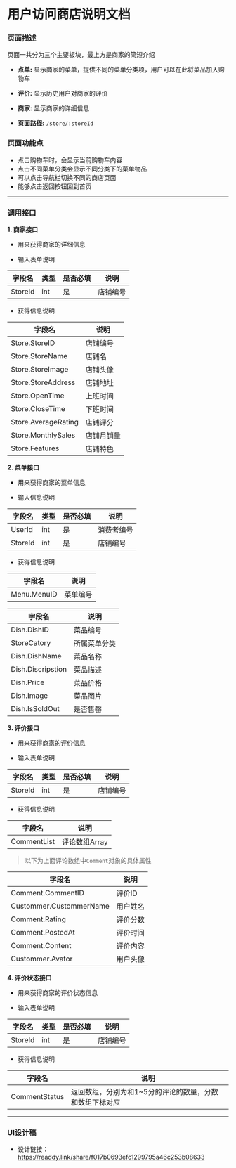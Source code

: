 # 用户访问商店说明文档

### 页面描述

页面一共分为三个主要板块，最上方是商家的简短介绍
- **点单:** 显示商家的菜单，提供不同的菜单分类项，用户可以在此将菜品加入购物车
- **评价:** 显示历史用户对商家的评价
- **商家:** 显示商家的详细信息

- **页面路径:** `/store/:storeId`

### 页面功能点

- 点击购物车时，会显示当前购物车内容
- 点击不同菜单分类会显示不同分类下的菜单物品
- 可以点击导航栏切换不同的商店页面
- 能够点击返回按钮回到首页

---

### 调用接口

**1. 商家接口**

- 用来获得商家的详细信息

- 输入表单说明

| 字段名   | 类型   | 是否必填 | 说明 |
| -------- | ------ | -------- | ----- |
| StoreId | int | 是 | 店铺编号 |

- 获得信息说明

| 字段名   | 说明   |
| -------- | ----- |
| Store.StoreID | 店铺编号 |
| Store.StoreName | 店铺名 |
| Store.StoreImage | 店铺头像 |
| Store.StoreAddress | 店铺地址 |
| Store.OpenTime | 上班时间 |
| Store.CloseTime | 下班时间 |
| Store.AverageRating | 店铺评分 |
| Store.MonthlySales | 店铺月销量 |
| Store.Features | 店铺特色 |

**2. 菜单接口**

- 用来获得商家的菜单信息

- 输入信息说明

| 字段名   | 类型   | 是否必填 | 说明 |
| -------- | ------ | -------- | ----- |
| UserId | int | 是 | 消费者编号 |
| StoreId | int | 是 | 店铺编号 |

- 获得信息说明

| 字段名   | 说明   |
| -------- | ----- |
| Menu.MenuID | 菜单编号 |

| 字段名   | 说明   |
| -------- | ----- |
| Dish.DishID | 菜品编号 |
| StoreCatory | 所属菜单分类 |
| Dish.DishName | 菜品名称 |
| Dish.Discripstion | 菜品描述 |
| Dish.Price | 菜品价格 |
| Dish.Image | 菜品图片 |
| Dish.IsSoldOut | 是否售罄 |

**3. 评价接口**

- 用来获得商家的评价信息

- 输入表单说明

| 字段名   | 类型   | 是否必填 | 说明 |
| -------- | ------ | -------- | ----- |
| StoreId | int | 是 | 店铺编号 |

- 获得信息说明

| 字段名   | 说明   |
| -------- | ----- |
| CommentList | 评论数组Array<Comment> |

> 以下为上面评论数组中`Comment`对象的具体属性

| 字段名   | 说明   |
| -------- | ----- |
| Comment.CommentID | 评价ID |
| Custommer.CustommerName | 用户姓名 |
| Comment.Rating | 评价分数 |
| Comment.PostedAt | 评价时间 |
| Comment.Content | 评价内容 |
| Custommer.Avator | 用户头像 |

**4. 评价状态接口**

- 用来获得商家的评价状态信息

- 输入表单说明

| 字段名   | 类型   | 是否必填 | 说明 |
| -------- | ------ | -------- | ----- |
| StoreId | int | 是 | 店铺编号 |

- 获得信息说明

| 字段名   | 说明   |
| -------- | ----- |
| CommentStatus | 返回<number>数组，分别为和1~5分的评论的数量，分数和数组下标对应 |

---

### UI设计稿
- 设计链接：https://readdy.link/share/f017b0693efc1299795a46c253b08633